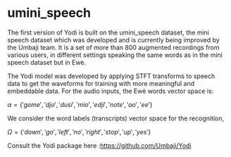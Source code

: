 # umini_speech

The first version of Yodi is built on the umini_speech dataset, the mini speech dataset which was developed and is currently being improved by the Umbaji team. It is a set of more than 800 augmented recordings from various users, in different settings speaking the same words as in the mini speech dataset but in Ewè.

The Yodi model was developed by applying STFT transforms to speech data to get the waveforms for training with more meaningful and embeddable data. For the audio inputs, the Ewè words vector space is:

$\alpha = \{'gome', 'djo','dusi', 'mio', 'edji', 'note', 'ao','ee'\}$

We consider the word labels (transcripts) vector space for the recognition, 

$\Omega = \{ 'down','go','left','no','right','stop','up','yes'\}$

Consult the Yodi package here :https://github.com/Umbaji/Yodi
